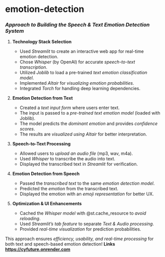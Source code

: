 # emotion-detection
### *Approach to Building the Speech & Text Emotion Detection System*

1. **Technology Stack Selection** 
   - Used *Streamlit* to create an interactive web app for real-time emotion detection.  
   - Chose *Whisper* (by OpenAI) for accurate *speech-to-text transcription*.  
   - Utilized *Joblib* to load a pre-trained *text emotion classification model*.  
   - Implemented *Altair* for *visualizing emotion probabilities*.  
   - Integrated *Torch* for handling deep learning dependencies.

2. **Emotion Detection from Text**
   - Created a *text input form* where users enter text.  
   - The input is passed to a *pre-trained text emotion model* (loaded with Joblib).  
   - The model predicts the *dominant emotion* and provides *confidence scores*.  
   - The results are *visualized using Altair* for better interpretation.

3. **Speech-to-Text Processing**  
   - Allowed users to *upload an audio file* (mp3, wav, m4a).  
   - Used *Whisper* to transcribe the audio into text.  
   - Displayed the transcribed text in *Streamlit* for verification.

4. **Emotion Detection from Speech**
   - Passed the *transcribed text* to the same *emotion detection model*.  
   - Predicted the *emotion* from the transcribed text.  
   - Displayed the emotion with an *emoji representation* for better UX.

5. **Optimization & UI Enhancements** 
   - Cached the *Whisper model* with @st.cache_resource to *avoid reloading*.  
   - Used *Streamlit’s tab feature* to separate *Text & Audio processing*.  
   - Provided *real-time visualization* for prediction probabilities.  

This approach ensures *efficiency, usability, and real-time processing* for both text and speech-based emotion detection!
**Links**
**https://cyfuture.onrender.com**
